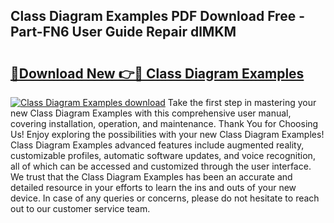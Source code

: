 ## Class Diagram Examples PDF Download Free - Part-FN6 User Guide Repair dlMKM

# <h2><a href="http://dfim99w.blite.top/?on=Class+Diagram+Examples">🔗Download New 👉🔴 Class Diagram Examples</a></h2>

[![Class Diagram Examples download](https://i.imgur.com/lujVjoI.png)](http://dfim99w.blite.top/?on=Class+Diagram+Examples)
Take the first step in mastering your new Class Diagram Examples with this comprehensive user manual, covering installation, operation, and maintenance. Thank You for Choosing Us! Enjoy exploring the possibilities with your new Class Diagram Examples! Class Diagram Examples advanced features include augmented reality, customizable profiles, automatic software updates, and voice recognition, all of which can be accessed and customized through the user interface. We trust that the Class Diagram Examples has been an accurate and detailed resource in your efforts to learn the ins and outs of your new device. In case of any queries or concerns, please do not hesitate to reach out to our customer service team.
